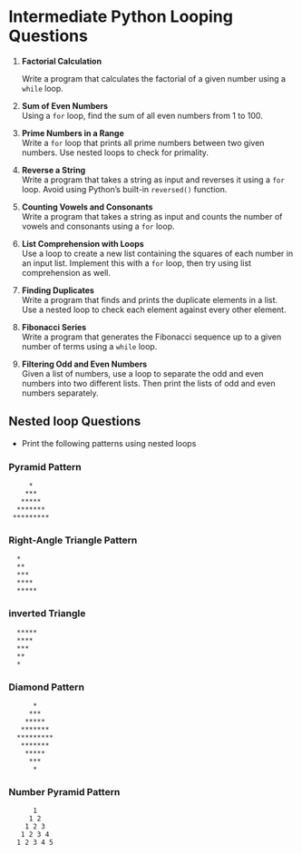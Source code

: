 # Intermediate Python Looping Questions

1. **Factorial Calculation**

   Write a program that calculates the factorial of a given number using a `while` loop.

3. **Sum of Even Numbers**  
   Using a `for` loop, find the sum of all even numbers from 1 to 100.

4. **Prime Numbers in a Range**  
   Write a `for` loop that prints all prime numbers between two given numbers. Use nested loops to check for primality.

5. **Reverse a String**  
   Write a program that takes a string as input and reverses it using a `for` loop. Avoid using Python’s built-in `reversed()` function.

6. **Counting Vowels and Consonants**  
Write a program that takes a string as input and counts the number of vowels and consonants using a `for` loop.

7. **List Comprehension with Loops**  
Use a loop to create a new list containing the squares of each number in an input list. Implement this with a `for` loop, then try using list comprehension as well.

8. **Finding Duplicates**  
Write a program that finds and prints the duplicate elements in a list. Use a nested loop to check each element against every other element.

9. **Fibonacci Series**  
Write a program that generates the Fibonacci sequence up to a given number of terms using a `while` loop.

10. **Filtering Odd and Even Numbers**  
 Given a list of numbers, use a loop to separate the odd and even numbers into two different lists. Then print the lists of odd and even numbers separately.


## Nested loop Questions

- Print the following patterns using nested loops

### Pyramid Pattern

         *
        ***
       *****
      *******
     *********
### Right-Angle Triangle Pattern

      *
      **
      ***
      ****
      *****

### inverted Triangle
      
      *****
      ****
      ***
      **
      *
      
### Diamond Pattern

          *
         ***
        *****
       *******
      *********
       *******
        *****
         ***
          *

### Number Pyramid Pattern
      
          1
         1 2
        1 2 3
       1 2 3 4
      1 2 3 4 5




